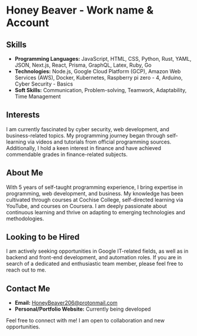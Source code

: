 # Honey Beaver - Work name & Account

## Skills
- **Programming Languages:** JavaScript, HTML, CSS, Python, Rust, YAML, JSON, Next.js, React, Prisma, GraphQL, Latex, Ruby, Go
- **Technologies:** Node.js, Google Cloud Platform (GCP), Amazon Web Services (AWS), Docker, Kubernetes, Raspberry pi zero - 4, Arduino, Cyber Security - Basics
- **Soft Skills:** Communication, Problem-solving, Teamwork, Adaptability, Time Management

## Interests
I am currently fascinated by cyber security, web development, and business-related topics. My programming journey began through self-learning via videos and tutorials from official programming sources. Additionally, I hold a keen interest in finance and have achieved commendable grades in finance-related subjects.

## About Me
With 5 years of self-taught programming experience, I bring expertise in programming, web development, and business. My knowledge has been cultivated through courses at Cochise College, self-directed learning via YouTube, and courses on Coursera. I am deeply passionate about continuous learning and thrive on adapting to emerging technologies and methodologies.

## Looking to be Hired
I am actively seeking opportunities in Google IT-related fields, as well as in backend and front-end development, and automation roles. If you are in search of a dedicated and enthusiastic team member, please feel free to reach out to me.


## Contact Me
- **Email:** HoneyBeaver206@protonmail.com
- **Personal/Portfolio Website:** Currently being developed

Feel free to connect with me! I am open to collaboration and new opportunities.
